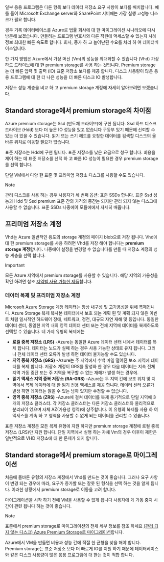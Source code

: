 일부 응용 프로그램은 다른 항목 보다 데이터 저장소 요구 사항이 보다를 배치합니다. 예를 들어 Microsoft Exchange server와 SharePoint 서버에는 가장 실행 고성능 디스크가 필요 합니다.

경우 기록 데이터베이스를 Azure로 법률 회사에 대 한 마이그레이션 시나리오에 다시 방문해 보겠습니다. 만들려는 프로그램 변호사와 다른 직원에 액세스할 수 있는지 사례 정보 최대한 빠른 속도로 합니다. 회사, 증가 하 고 늘어난된 수요를 처리 하 여 데이터베이스입니다.

한 가지 방법은 Azure에서 가상 머신 (Vm)의 성능을 최대화할 수 있습니다 (Vhd) 가상 하드 드라이브에 대 한 premium storage를 사용 하는 것입니다. Premium storage는 더 빠른 입력 및 출력 (IO) 표준 저장소 보다를 제공 합니다. 디스크 사용량이 많은 응용 프로그램에 대 한 더 나은 성능을 더 빠른 디스크 IO 발생합니다.

저장소 성능 계층을 비교 하 고 premium storage 계정에 자세히 알아보려면 보겠습니다.

## <a name="how-premium-storage-differs-from-standard-storage"></a>Standard storage에서 premium storage의 차이점

Azure premium storage는 Ssd (반도체 드라이브)에 구현 됩니다. Ssd 하드 디스크 드라이브 (Hdd) 보다 더 높은 IO 성능을 있고 없습니다 구동부 있기 때문에 신뢰할 수 있는 더 있을 수 있습니다. 읽기 또는 쓰기 헤드를 요청한 데이터를 검색할 디스크의 올바른 위치로 이동할 필요가 없습니다. 

표준 저장소는 Hdd에 구현 됩니다. 표준 저장소를 낮은 요금으로 청구 합니다. 비용을 제어 하는 데 표준 저장소를 선택 하 고 빠른 IO 성능이 필요한 경우 premium storage를 선택 합니다.

단일 VM에서 다양 한 표준 및 프리미엄 저장소 디스크를 사용할 수도 있습니다.

> [!NOTE]
> 관리 디스크를 사용 하는 경우 사용자가 세 번째 옵션: 표준 SSDs 합니다. 표준 Ssd 성능과 Hdd 및 Ssd premium 표준 간의 가격의 중간는 되지만 관리 되지 않는 디스크에 사용할 수 없습니다. 표준 SSDs 나중에이 모듈에에서 자세히 배웁니다.

## <a name="premium-storage-accounts"></a>프리미엄 저장소 계정

Vhd는 Azure 일반적인 용도의 storage 계정의 페이지 blob으로 저장 됩니다. Vhd에 대 한 premium storage를 사용 하려면 Vhd를 저장 해야 합니다는 **premium storage 계정**합니다. 나중에이 설정을 변경할 수 없습니다를 만들 때 저장소 계정의 성능 계층을 선택 합니다.

> [!IMPORTANT]
> 모든 Azure 지역에서 premium storage를 사용할 수 있습니다. 해당 지역의 가용성을 확인 하려면 참조 [지역별 사용 가능한 제품](https://azure.microsoft.com/en-us/global-infrastructure/services/)합니다.

### <a name="data-replication-and-premium-storage-accounts"></a>데이터 복제 및 프리미엄 저장소 계정

Microsoft Azure Storage 계정 데이터는 항상 내구성 및 고가용성을 위해 복제됩니다. Azure Storage 복제 복사본 데이터에서 보호 되는 계획 된 및 계획 되지 않은 이벤트 처럼 일시적인 하드웨어 장애, 네트워크, 정전, 대규모 자연 재해 및 등입니다. 동일한 데이터 센터, 동일한 지역 내의 영역 데이터 센터 또는 전체 지역에 데이터를 복제하도록 선택할 수 있습니다. 네 가지 유형의 복제에는

- **로컬 중복 저장소 (LRS)** -Azure는 동일한 Azure 데이터 센터 내에서 데이터를 복제 합니다. 데이터는 노드가 실패 하는 경우 사용 가능한 상태로 유지 됩니다. 그러나 전체 데이터 센터 오류가 발생 하면 데이터 불가능할 수도 있습니다.
- **지역 중복 저장소 (GRS)** -Azure는 주 지역에서 수백 마일 떨어진 보조 지역에 데이터를 복제 합니다. 저장소 계정이 GRS를 활성화 한 경우 다음 데이터는 지속 전체 지역 가동 중단 또는 주 지역을 복구할 수 없는 재해가 발생 하는 경우에.
- **읽기 액세스 지역 중복 저장소 (RA-GRS)** -Azure는 두 지역 간에 보조 위치 및 지역에서 복제 데이터에 대 한 읽기 전용 액세스를 제공 합니다. 데이터 센터 오류가 발생 하면 데이터는 읽을 수 있는 남아 있지만 수정할 수 없습니다.
- **영역 중복 저장소 (ZRS)** -Azure에 걸쳐 데이터를 복제 동기적으로 단일 지역에 3 개의 저장소 클러스터. 각 저장소 클러스터는 다른 저장소 클러스터와 물리적으로 분리되어 있으며 자체 AZ(가용성 영역)에 상주합니다. 이 유형의 복제를 사용 하 여 액세스를 계속 하 고 영역을 사용할 수 없게 되는 데이터를 관리할 수 있습니다.

표준 저장소 계정은 모든 복제 유형에 지원 하지만 premium storage 계정에 로컬 중복 저장소 (LRS)만 지원 합니다. 단일 지역에서 실행 하는 자체 Vm의 경우 이후이 제한은 일반적으로 VHD 저장소에 대 한 문제가 되지 합니다.

## <a name="migrating-from-standard-storage-to-premium-storage"></a>Standard storage에서 premium storage로 마이그레이션

처음에 올바른 유형의 저장소 계정에서 Vhd를 만드는 것이 좋습니다. 그러나 요구 사항이 변경 되는 경우에 따라, 요구가 증가할 또는 잘못 된 형식을 선택 하는 것을 알게 됩니다. 이러한 상황에서 premium storage로 이동을 고려 합니다.

마이그레이션을 시작 하기 전에 VM을 사용할 수 없게 됩니다 사용자에 게 가동 중지 시간이 관련 됩니다 하는 것이 좋습니다.

> [!NOTE]
> 표준에서 premium storage로 마이그레이션의 전체 세부 정보를 참조 하세요 [(관리 되지 않는 디스크) Azure Premium Storage로 마이그레이션](https://docs.microsoft.com/azure/storage/common/storage-migration-to-premium-storage)합니다.

Azure에서 VM을 만들면 비용과 성능 간에 적절 한 균형을 찾을 해야 합니다. Premium storage는 표준 저장소 보다 더 빠르게 IO를 지원 하기 때문에 데이터베이스와 같은 디스크 사용량이 많은 응용 프로그램에 대 한는 것이 적합 합니다.
